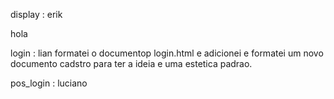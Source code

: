 display : erik






hola





login : lian
formatei o documentop login.html e adicionei e formatei um novo documento cadstro para ter a ideia e uma estetica padrao.









pos_login : luciano
